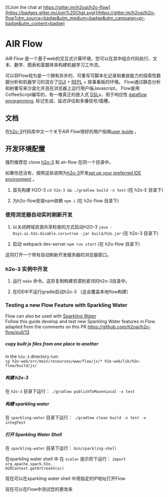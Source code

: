 [![Join the chat at https://gitter.im/h2oai/h2o-flow](https://badges.gitter.im/Join%20Chat.svg)](https://gitter.im/h2oai/h2o-flow?utm_source=badge&utm_medium=badge&utm_campaign=pr-badge&utm_content=badge)

# AIR Flow

*AIR Flow* 是一个基于web的交互式计算环境，您可以在其中组合代码执行、文本、数学、图表和富媒体来构建机器学习工作流。

可以将Flow视为是一个拥有异步的、可重写可脚本化记录和重放能力的探索性数据分析和机器学习的混合了[GUI](https://en.wikipedia.org/wiki/Graphical_user_interface) + 
[REPL](https://en.wikipedia.org/wiki/Read%E2%80%93eval%E2%80%93print_loop) + 故事看板的环境。
Flow通过静态分析和树重写来沙盒化并且在浏览器上运行用户端Javascript。
Flow是用CoffeeScript编写的，有一堆真正的嵌入式
[DSL](https://en.wikipedia.org/wiki/Domain-specific_language)s，用于响应性
[dataflow programming](https://en.wikipedia.org/wiki/Dataflow_programming), 标记生成、延迟评估和多播信号/插槽。

## 文档

在[h2o-3](https://github.com/h2oai/h2o-3)代码库中又一个关于*AIR Flow*很好的用户指南[user guide](https://github.com/h2oai/h2o-3/blob/8858aac90dce771f9025b16948b675f92b542715/h2o-docs/src/product/flow/README.md) 。

## 开发环境配置

强烈推荐您 clone [h2o-3](https://github.com/h2oai/h2o-3) 和 air-flow 在同一个目录中。 

如果你还没有，按照这些说明为[h2o-3](https://github.com/h2oai/h2o-3)开发[set up your preferred IDE environment](https://github.com/h2oai/h2o-3#47-setting-up-your-preferred-ide-environment) 。
    
1. 首先构建 H2O-3  `cd h2o-3 && ./gradlew build -x test` (在 h2o-E 目录下)

2. 为h2o-flow安装npm依赖 `npm i` (在 h2o-flow 目录下)

### 使用浏览器自动实时刷新开发

1. 以关闭跨域资源共享检查的方式启动H2O-3 `java -Dsys.ai.h2o.disable.cors=true -jar build/h2o.jar` (在 h2o-3 目录下)

2. 启动 webpack dev-server `npm run start` (在 h2o-flow 目录下)

这将打开一个带有自动刷新开发服务器的浏览器窗口。


### h2o-3 实例中开发

1. 运行 `make` 命令。这将复制构建资源到紧邻的h2o-3目录中。

2. 在IDE中不运行gradle启动h2o-3 （这会覆盖本地flow构建）

### Testing a new Flow Feature with Sparkling Water  

Flow can also be used with [Sparkling Water](https://github.com/h2oai/sparkling-water)  
Follow this guide develop and test new Sparkling Water features in Flow.  
adapted from the comments on this PR https://github.com/h2oai/h2o-flow/pull/13  

##### copy built js files from one place to another  
in the `h2o-3` directory run:  
`cp h2o-web/src/main/resources/www/flow/js/* h2o-web/lib/h2o-flow/build/js/`  

##### 构建 h2o-3  
在 `h2o-3` 目录下运行：
`./gradlew publishToMavenLocal -x test`  

##### 构建 sparkling water  
在 `sparkling-water` 目录下运行：
`./gradlew clean build -x test -x integTest`  

##### 打开 Sparkling Water Shell  
在 `sparkling-water` 目录下运行：
`bin/sparkling-shell`  

在sparkling water shell 中 
在 `scala>` 提示符下运行： 
`import org.apache.spark.h2o._`  
`H2OContext.getOrCreate(sc)`  

现在可以在sparkling water shell 中用指定的IP地址打开Flow

现在可以在Flow中测试您的更改来
